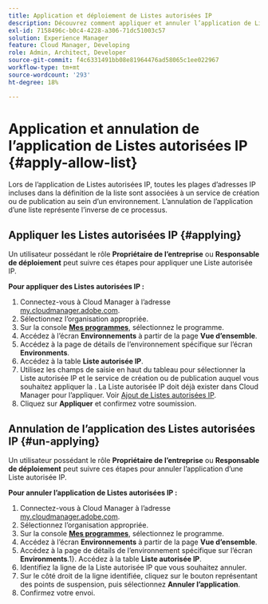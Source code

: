 ```yaml
---
title: Application et déploiement de Listes autorisées IP
description: Découvrez comment appliquer et annuler l’application de Listes autorisées IP à des environnements Cloud Manager.
exl-id: 7158496c-b0c4-4228-a306-71dc51003c57
solution: Experience Manager
feature: Cloud Manager, Developing
role: Admin, Architect, Developer
source-git-commit: f4c6331491bb08e81964476ad58065c1ee022967
workflow-type: tm+mt
source-wordcount: '293'
ht-degree: 18%

---
```



# Application et annulation de l’application de Listes autorisées IP {#apply-allow-list}

Lors de l’application de Listes autorisées IP, toutes les plages d’adresses IP incluses dans la définition de la liste sont associées à un service de création ou de publication au sein d’un environnement. L’annulation de l’application d’une liste représente l’inverse de ce processus.

## Appliquer les Listes autorisées IP {#applying}

Un utilisateur possédant le rôle **Propriétaire de l’entreprise** ou **Responsable de déploiement** peut suivre ces étapes pour appliquer une Liste autorisée IP.

**Pour appliquer des Listes autorisées IP :**

1. Connectez-vous à Cloud Manager à l’adresse [my.cloudmanager.adobe.com](https://my.cloudmanager.adobe.com/).
1. Sélectionnez l’organisation appropriée.
1. Sur la console **[Mes programmes](/help/implementing/cloud-manager/navigation.md#my-programs)**, sélectionnez le programme.
1. Accédez à l’écran **Environnements** à partir de la page **Vue d’ensemble**.
1. Accédez à la page de détails de l’environnement spécifique sur l’écran **Environments**.
1. Accédez à la table **Liste autorisée IP**.
1. Utilisez les champs de saisie en haut du tableau pour sélectionner la Liste autorisée IP et le service de création ou de publication auquel vous souhaitez appliquer la .
La Liste autorisée IP doit déjà exister dans Cloud Manager pour l’appliquer. Voir [Ajout de Listes autorisées IP](/help/implementing/cloud-manager/ip-allow-lists/add-ip-allow-lists.md).
1. Cliquez sur **Appliquer** et confirmez votre soumission.

## Annulation de l’application des Listes autorisées IP {#un-applying}

Un utilisateur possédant le rôle **Propriétaire de l’entreprise** ou **Responsable de déploiement** peut suivre ces étapes pour annuler l’application d’une Liste autorisée IP.

**Pour annuler l’application de Listes autorisées IP :**

1. Connectez-vous à Cloud Manager à l’adresse [my.cloudmanager.adobe.com](https://my.cloudmanager.adobe.com/).
1. Sélectionnez l’organisation appropriée.
1. Sur la console **[Mes programmes](/help/implementing/cloud-manager/navigation.md#my-programs)**, sélectionnez le programme.
1. Accédez à l’écran **Environnements** à partir de la page **Vue d’ensemble**.
1. Accédez à la page de détails de l’environnement spécifique sur l’écran **Environments**.1}. Accédez à la table **Liste autorisée IP**.
1. Identifiez la ligne de la Liste autorisée IP que vous souhaitez annuler.
1. Sur le côté droit de la ligne identifiée, cliquez sur le bouton représentant des points de suspension, puis sélectionnez **Annuler l’application**.
1. Confirmez votre envoi.
